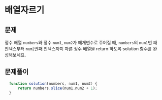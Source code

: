# 배열자르기

## 문제

정수 배열 `numbers`와 정수 `num1`, `num2`가 매개변수로 주어질 때, `numbers`의 `num1`번 째 인덱스부터 `num2`번째 인덱스까지 자른 정수 배열을 return 하도록 solution 함수를 완성해보세요.

## 문제풀이

```javascript
  function solution(numbers, num1, num2) {
      return numbers.slice(num1,num2 + 1);
  }
```
